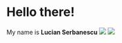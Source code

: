 # Hello there! 

My name is **Lucian Serbanescu** <img src= "http://emojis.slackmojis.com/emojis/images/1450319450/111/bb8.png" >
<img src=  "http://i.imgur.com/L6deEh0.gif" >
